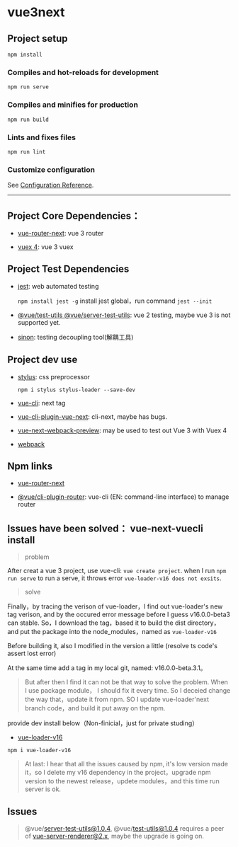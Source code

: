 # vue3next

## Project setup
```
npm install
```

### Compiles and hot-reloads for development
```
npm run serve
```

### Compiles and minifies for production
```
npm run build
```

### Lints and fixes files
```
npm run lint
```

### Customize configuration
See [Configuration Reference](https://cli.vuejs.org/config/).

---

## Project Core Dependencies：
- [vue-router-next](https://github.com/vuejs/vue-router-next): vue 3 router

- [vuex 4](https://github.com/vuejs/vuex/tree/dev/examples): vue 3 vuex

## Project Test Dependencies

- [jest](https://github.com/facebook/jest): web automated testing

    `npm install jest -g` install jest global，run command `jest --init`

- [@vue/test-utils @vue/server-test-utils](https://github.com/vuejs/vue-test-utils): vue 2 testing, maybe vue 3 is not supported yet.


- [sinon](https://github.com/sinonjs/sinon): testing decoupling tool(解耦工具)

## Project dev use

- [stylus](https://stylus.bootcss.com/): css preprocessor

    `npm i stylus stylus-loader --save-dev`

- [vue-cli](https://github.com/vuejs/vue-cli/tree/next): next tag

- [vue-cli-plugin-vue-next](https://github.com/vuejs/vue-cli-plugin-vue-next): cli-next, maybe has bugs.

- [vue-next-webpack-preview](https://github.com/vuejs/vue-next-webpack-preview): may be used to test out Vue 3 with Vuex 4

- [webpack](https://github.com/webpack/webpack)

## Npm links

- [vue-router-next](https://www.npmjs.com/package/vue-router/v/4.0.0-beta.7)

- [@vue/cli-plugin-router](https://www.npmjs.com/package/@vue/cli-plugin-router): vue-cli (EN: command-line interface) to manage router

## Issues have been solved： vue-next-vuecli install

> problem

After creat a vue 3 project, use vue-cli: `vue create project`. when I run `npm run serve` to run a serve, it throws error `vue-loader-v16 does not exsits`.

> solve

Finally，by tracing the verison of vue-loader，I find out vue-loader's new tag verison, and by the occured error message before I guess v16.0.0-beta3 can stable.
So，I download the tag，based it to build the dist directory，and put the package into the node_modules，named as `vue-loader-v16`

Before building it, also I modified in the version a little (resolve ts code's assert lost error)

At the same time add a tag in my local git, named: v16.0.0-beta.3.1。

> But after then I find it can not be that way to solve the problem. When I use package module， I should fix it every time. So I deceied change the way that，update it from npm. SO I update vue-loader'next branch code，and build it put away on the npm.

provide dev install below（Non-finicial，just for private studing）

- [vue-loader-v16](https://www.npmjs.com/package/vue-loader-v16)

```sh
npm i vue-loader-v16
```
> At last: I hear that all the issues caused by npm, it's low version made it，so I delete my v16 dependency in the project，upgrade npm version to the newest release，updete modules，and this time run server is ok.

## Issues

> @vue/server-test-utils@1.0.4, @vue/test-utils@1.0.4 requires a peer of vue-server-renderer@2.x, maybe the upgrade is going on.